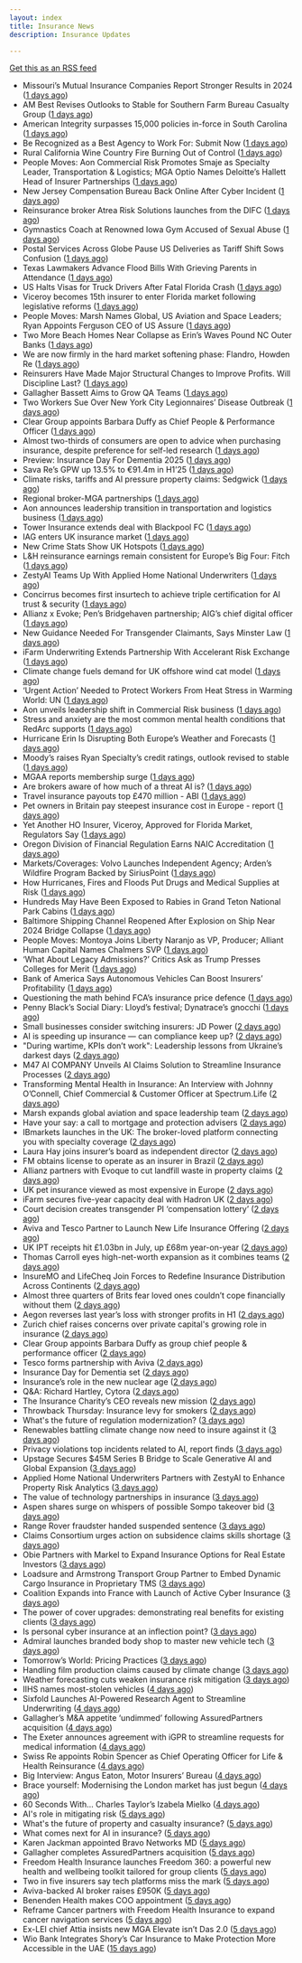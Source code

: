```yaml
---
layout: index
title: Insurance News
description: Insurance Updates

---
```


[Get this as an RSS feed](/insurance.rss)

<!-- news_marker starts -->
- Missouri’s Mutual Insurance Companies Report Stronger Results in 2024 ([1 days ago](https://www.insurancejournal.com/news/midwest/2025/08/22/836744.htm))
- AM Best Revises Outlooks to Stable for Southern Farm Bureau Casualty Group ([1 days ago](https://www.insurancejournal.com/news/southeast/2025/08/22/836740.htm))
- American Integrity surpasses 15,000 policies in-force in South Carolina ([1 days ago](https://www.reinsurancene.ws/american-integrity-surpasses-15000-policies-in-force-in-south-carolina/))
- Be Recognized as a Best Agency to Work For: Submit Now ([1 days ago](https://www.insurancejournal.com/news/national/2025/08/22/836735.htm))
- Rural California Wine Country Fire Burning Out of Control ([1 days ago](https://www.insurancejournal.com/news/west/2025/08/22/836727.htm))
- People Moves: Aon Commercial Risk Promotes Smaje as Specialty Leader, Transportation & Logistics; MGA Optio Names Deloitte’s Hallett Head of Insurer Partnerships ([1 days ago](https://www.insurancejournal.com/news/international/2025/08/22/836716.htm))
- New Jersey Compensation Bureau Back Online After Cyber Incident ([1 days ago](https://www.insurancejournal.com/news/east/2025/08/22/836717.htm))
- Reinsurance broker Atrea Risk Solutions launches from the DIFC ([1 days ago](https://www.reinsurancene.ws/reinsurance-broker-atrea-risk-solutions-launches-from-the-difc/))
- Gymnastics Coach at Renowned Iowa Gym Accused of Sexual Abuse ([1 days ago](https://www.insurancejournal.com/news/midwest/2025/08/22/836708.htm))
- Postal Services Across Globe Pause US Deliveries as Tariff Shift Sows Confusion ([1 days ago](https://www.insurancejournal.com/news/international/2025/08/22/836701.htm))
- Texas Lawmakers Advance Flood Bills With Grieving Parents in Attendance ([1 days ago](https://www.insurancejournal.com/news/southcentral/2025/08/22/836699.htm))
- US Halts Visas for Truck Drivers After Fatal Florida Crash ([1 days ago](https://www.insurancejournal.com/news/southeast/2025/08/22/836690.htm))
- Viceroy becomes 15th insurer to enter Florida market following legislative reforms ([1 days ago](https://www.reinsurancene.ws/viceroy-becomes-15th-insurer-to-enter-florida-market-following-legislative-reforms/))
- People Moves: Marsh Names Global, US Aviation and Space Leaders; Ryan Appoints Ferguson CEO of US Assure ([1 days ago](https://www.insurancejournal.com/news/national/2025/08/22/836548.htm))
- Two More Beach Homes Near Collapse as Erin’s Waves Pound NC Outer Banks ([1 days ago](https://www.insurancejournal.com/news/southeast/2025/08/22/836677.htm))
- We are now firmly in the hard market softening phase: Flandro, Howden Re ([1 days ago](https://www.reinsurancene.ws/we-are-now-firmly-in-the-hard-market-softening-phase-flandro-howden-re/))
- Reinsurers Have Made Major Structural Changes to Improve Profits. Will Discipline Last? ([1 days ago](https://www.insurancejournal.com/news/international/2025/08/22/836659.htm))
- Gallagher Bassett Aims to Grow QA Teams ([1 days ago](https://insurance-edge.net/2025/08/22/gallagher-bassett-aims-to-grow-qa-teams/))
- Two Workers Sue Over New York City Legionnaires’ Disease Outbreak ([1 days ago](https://www.insurancejournal.com/news/east/2025/08/22/836661.htm))
- Clear Group appoints Barbara Duffy as Chief People & Performance Officer ([1 days ago](https://www.reinsurancene.ws/clear-group-appoints-barbara-duffy-as-chief-people-performance-officer/))
- Almost two-thirds of consumers are open to advice when purchasing insurance, despite preference for self-led research ([1 days ago](https://ifamagazine.com/almost-two-thirds-of-consumers-are-open-to-advice-when-purchasing-insurance-despite-preference-for-self-led-research/))
- Preview: Insurance Day For Dementia 2025 ([1 days ago](https://insurance-edge.net/2025/08/22/preview-insurance-day-for-dementia-2025/))
- Sava Re’s GPW up 13.5% to €91.4m in H1’25 ([1 days ago](https://www.reinsurancene.ws/sava-res-gpw-up-13-5-to-e91-4m-in-h125/))
- Climate risks, tariffs and AI pressure property claims: Sedgwick ([1 days ago](https://www.insurancebusinessmag.com/uk/news/catastrophe/climate-risks-tariffs-and-ai-pressure-property-claims-sedgwick-547111.aspx))
- Regional broker-MGA partnerships ([1 days ago](https://www.insurancebusinessmag.com/uk/news/columns/regional-brokermga-partnerships-547093.aspx))
- Aon announces leadership transition in transportation and logistics business ([1 days ago](https://www.insurancebusinessmag.com/uk/news/breaking-news/aon-announces-leadership-transition-in-transportation-and-logistics-business-547092.aspx))
- Tower Insurance extends deal with Blackpool FC ([1 days ago](https://www.insurancebusinessmag.com/uk/news/breaking-news/tower-insurance-extends-deal-with-blackpool-fc-547091.aspx))
- IAG enters UK insurance market ([1 days ago](https://www.insurancebusinessmag.com/uk/news/travel/iag-enters-uk-insurance-market-547090.aspx))
- New Crime Stats Show UK Hotspots ([1 days ago](https://insurance-edge.net/2025/08/22/new-crime-stats-show-uk-hotspots/))
- L&H reinsurance earnings remain consistent for Europe’s Big Four: Fitch ([1 days ago](https://www.reinsurancene.ws/lh-reinsurance-earnings-remain-consistent-for-europes-big-four-fitch/))
- ZestyAI Teams Up With Applied Home National Underwriters ([1 days ago](https://insurance-edge.net/2025/08/22/zestyai-teams-up-with-applied-home-national-underwriters/))
- Concirrus becomes first insurtech to achieve triple certification for AI trust & security ([1 days ago](https://www.reinsurancene.ws/concirrus-becomes-first-insurtech-to-achieve-triple-certification-for-ai-trust-security/))
- Allianz x Evoke; Pen’s Bridgehaven partnership; AIG’s chief digital officer ([1 days ago](https://www.postonline.co.uk/news/7958917/allianz-x-evoke-pen%E2%80%99s-bridgehaven-partnership-aig%E2%80%99s-chief-digital-officer))
- New Guidance Needed For Transgender Claimants, Says Minster Law ([1 days ago](https://insurance-edge.net/2025/08/22/new-guidance-needed-for-transgender-claimants-says-minster-law/))
- iFarm Underwriting Extends Partnership With Accelerant Risk Exchange ([1 days ago](https://insurance-edge.net/2025/08/22/ifarm-underwriting-extends-partnership-with-accelerant-risk-exchange/))
- Climate change fuels demand for UK offshore wind cat model ([1 days ago](https://www.postonline.co.uk/commercial/7958315/climate-change-fuels-demand-for-uk-offshore-wind-cat-model))
- ‘Urgent Action’ Needed to Protect Workers From Heat Stress in Warming World: UN ([1 days ago](https://www.insurancejournal.com/news/international/2025/08/22/836650.htm))
- Aon unveils leadership shift in Commercial Risk business ([1 days ago](https://www.reinsurancene.ws/aon-unveils-leadership-shift-in-commercial-risk-business/))
- Stress and anxiety are the most common mental health conditions that RedArc supports ([1 days ago](https://ifamagazine.com/stress-and-anxiety-are-the-most-common-mental-health-conditions-that-redarc-supports/))
- Hurricane Erin Is Disrupting Both Europe’s Weather and Forecasts ([1 days ago](https://www.insurancejournal.com/news/international/2025/08/22/836647.htm))
- Moody’s raises Ryan Specialty’s credit ratings, outlook revised to stable ([1 days ago](https://www.reinsurancene.ws/moodys-raises-ryan-specialtys-credit-ratings-outlook-revised-to-stable/))
- MGAA reports membership surge ([1 days ago](https://www.insurancebusinessmag.com/uk/news/breaking-news/mgaa-reports-membership-surge-547078.aspx))
- Are brokers aware of how much of a threat AI is? ([1 days ago](https://www.insurancebusinessmag.com/uk/news/technology/are-brokers-aware-of-how-much-of-a-threat-ai-is-547077.aspx))
- Travel insurance payouts top £470 million - ABI ([1 days ago](https://www.insurancebusinessmag.com/uk/news/travel/travel-insurance-payouts-top-470-million--abi-547076.aspx))
- Pet owners in Britain pay steepest insurance cost in Europe - report ([1 days ago](https://www.insurancebusinessmag.com/uk/news/breaking-news/pet-owners-in-britain-pay-steepest-insurance-cost-in-europe--report-547074.aspx))
- Yet Another HO Insurer, Viceroy, Approved for Florida Market, Regulators Say ([1 days ago](https://www.insurancejournal.com/news/southeast/2025/08/22/836624.htm))
- Oregon Division of Financial Regulation Earns NAIC Accreditation ([1 days ago](https://www.insurancejournal.com/news/west/2025/08/22/836607.htm))
- Markets/Coverages: Volvo Launches Independent Agency; Arden’s Wildfire Program Backed by SiriusPoint ([1 days ago](https://www.insurancejournal.com/news/national/2025/08/22/836454.htm))
- How Hurricanes, Fires and Floods Put Drugs and Medical Supplies at Risk ([1 days ago](https://www.insurancejournal.com/news/national/2025/08/22/836506.htm))
- Hundreds May Have Been Exposed to Rabies in Grand Teton National Park Cabins ([1 days ago](https://www.insurancejournal.com/news/west/2025/08/22/836172.htm))
- Baltimore Shipping Channel Reopened After Explosion on Ship Near 2024 Bridge Collapse ([1 days ago](https://www.insurancejournal.com/news/east/2025/08/22/836627.htm))
- People Moves: Montoya Joins Liberty Naranjo as VP, Producer; Alliant Human Capital Names Chalmers SVP ([1 days ago](https://www.insurancejournal.com/news/west/2025/08/22/836425.htm))
- ‘What About Legacy Admissions?’ Critics Ask as Trump Presses Colleges for Merit ([1 days ago](https://www.insurancejournal.com/news/national/2025/08/22/836210.htm))
- Bank of America Says Autonomous Vehicles Can Boost Insurers’ Profitability ([1 days ago](https://www.insurancejournal.com/news/national/2025/08/22/836590.htm))
- Questioning the math behind FCA’s insurance price defence ([1 days ago](https://www.postonline.co.uk/regulation/7958257/questioning-the-math-behind-fca%E2%80%99s-insurance-price-defence))
- Penny Black’s Social Diary: Lloyd’s festival; Dynatrace’s gnocchi ([1 days ago](https://www.postonline.co.uk/people/7958186/penny-black%E2%80%99s-social-diary-lloyd%E2%80%99s-festival-dynatrace%E2%80%99s-gnocchi))
- Small businesses consider switching insurers: JD Power ([2 days ago](https://www.dig-in.com/news/small-businesses-consider-switching-insurers-jd-power))
- AI is speeding up insurance — can compliance keep up? ([2 days ago](https://www.dig-in.com/opinion/ai-is-affecting-insurance-compliance))
- "During wartime, KPIs don’t work": Leadership lessons from Ukraine’s darkest days ([2 days ago](https://www.insurancebusinessmag.com/uk/news/breaking-news/during-wartime-kpis-dont-work-leadership-lessons-from-ukraines-darkest-days-547007.aspx))
- M47 AI COMPANY Unveils AI Claims Solution to Streamline Insurance Processes ([2 days ago](https://www.insurtechinsights.com/m47-ai-company-unveils-ai-claims-solution-to-streamline-insurance-processes/))
- Transforming Mental Health in Insurance: An Interview with Johnny O’Connell, Chief Commercial & Customer Officer at Spectrum.Life ([2 days ago](https://www.insurtechinsights.com/transforming-mental-health-in-insurance-an-interview-with-johnny-oconnell-chief-commercial-customer-officer-at-spectrum-life/))
- Marsh expands global aviation and space leadership team ([2 days ago](https://www.insurancebusinessmag.com/uk/news/breaking-news/marsh-expands-global-aviation-and-space-leadership-team-546974.aspx))
- Have your say: a call to mortgage and protection advisers ([2 days ago](https://ifamagazine.com/have-your-say-a-call-to-mortgage-and-protection-advisers/))
- IBmarkets launches in the UK: The broker-loved platform connecting you with specialty coverage ([2 days ago](https://www.insurancebusinessmag.com/uk/news/breaking-news/ibmarkets-launches-in-the-uk-the-brokerloved-platform-connecting-you-with-specialty-coverage-546952.aspx))
- Laura Hay joins insurer’s board as independent director ([2 days ago](https://www.insurancebusinessmag.com/uk/news/breaking-news/laura-hay-joins-insurers-board-as-independent-director-546951.aspx))
- FM obtains license to operate as an insurer in Brazil ([2 days ago](https://www.insurancebusinessmag.com/uk/news/breaking-news/fm-obtains-license-to-operate-as-an-insurer-in-brazil-546948.aspx))
- Allianz partners with Evoque to cut landfill waste in property claims ([2 days ago](https://www.insurancebusinessmag.com/uk/news/claims/allianz-partners-with-evoque-to-cut-landfill-waste-in-property-claims-546947.aspx))
- UK pet insurance viewed as most expensive in Europe ([2 days ago](https://www.postonline.co.uk/personal/7958915/uk-pet-insurance-viewed-as-most-expensive-in-europe))
- iFarm secures five-year capacity deal with Hadron UK ([2 days ago](https://www.insurancebusinessmag.com/uk/news/breaking-news/ifarm-secures-fiveyear-capacity-deal-with-hadron-uk-546946.aspx))
- Court decision creates transgender PI ‘compensation lottery’ ([2 days ago](https://www.postonline.co.uk/personal/7958916/court-decision-creates-transgender-pi-%E2%80%98compensation-lottery%E2%80%99))
- Aviva and Tesco Partner to Launch New Life Insurance Offering ([2 days ago](https://www.insurtechinsights.com/aviva-and-tesco-partner-to-launch-new-life-insurance-offering/))
- UK IPT receipts hit £1.03bn in July, up £68m year-on-year ([2 days ago](https://www.insurancebusinessmag.com/uk/news/life-insurance/uk-ipt-receipts-hit-1-03bn-in-july-up-68m-yearonyear-546942.aspx))
- Thomas Carroll eyes high-net-worth expansion as it combines teams ([2 days ago](https://www.postonline.co.uk/broker/7958912/thomas-carroll-eyes-high-net-worth-expansion-as-it-combines-teams))
- InsureMO and LifeCheq Join Forces to Redefine Insurance Distribution Across Continents ([2 days ago](https://www.insurtechinsights.com/insuremo-and-lifecheq-join-forces-to-redefine-insurance-distribution-across-continents/))
- Almost three quarters of Brits fear loved ones couldn’t cope financially without them ([2 days ago](https://ifamagazine.com/almost-three-quarters-of-brits-fear-loved-ones-couldnt-cope-financially-without-them/))
- Aegon reverses last year’s loss with stronger profits in H1 ([2 days ago](https://www.insurancebusinessmag.com/uk/news/breaking-news/aegon-reverses-last-years-loss-with-stronger-profits-in-h1-546921.aspx))
- Zurich chief raises concerns over private capital's growing role in insurance ([2 days ago](https://www.insurancebusinessmag.com/uk/news/breaking-news/zurich-chief-raises-concerns-over-private-capitals-growing-role-in-insurance-546919.aspx))
- Clear Group appoints Barbara Duffy as group chief people & performance officer ([2 days ago](https://www.insurancebusinessmag.com/uk/news/breaking-news/clear-group-appoints-barbara-duffy-as-group-chief-people-and-performance-officer-546918.aspx))
- Tesco forms partnership with Aviva ([2 days ago](https://www.insurancebusinessmag.com/uk/news/life-insurance/tesco-forms-partnership-with-aviva-546917.aspx))
- Insurance Day for Dementia set ([2 days ago](https://www.insurancebusinessmag.com/uk/news/non-profits/insurance-day-for-dementia-set-546915.aspx))
- Insurance’s role in the new nuclear age ([2 days ago](https://www.postonline.co.uk/commercial/7958893/insurance%E2%80%99s-role-in-the-new-nuclear-age))
- Q&A: Richard Hartley, Cytora ([2 days ago](https://www.postonline.co.uk/technology/7958053/qa-richard-hartley-cytora))
- The Insurance Charity’s CEO reveals new mission ([2 days ago](https://www.postonline.co.uk/people/7958166/the-insurance-charity%E2%80%99s-ceo-reveals-new-mission))
- Throwback Thursday: Insurance levy for smokers ([2 days ago](https://www.postonline.co.uk/claims/7956762/throwback-thursday-insurance-levy-for-smokers))
- What's the future of regulation modernization? ([3 days ago](https://www.dig-in.com/opinion/what-does-rule-modernization-mean))
- Renewables battling climate change now need to insure against it ([3 days ago](https://www.dig-in.com/articles/renewables-battling-climate-change-now-need-to-insure))
- Privacy violations top incidents related to AI, report finds ([3 days ago](https://www.insurancebusinessmag.com/uk/business-strategy/privacy-violations-top-incidents-related-to-ai-report-finds-546857.aspx))
- Upstage Secures $45M Series B Bridge to Scale Generative AI and Global Expansion ([3 days ago](https://www.insurtechinsights.com/upstage-secures-45m-series-b-bridge-to-scale-generative-ai-and-global-expansion/))
- Applied Home National Underwriters Partners with ZestyAI to Enhance Property Risk Analytics ([3 days ago](https://www.insurtechinsights.com/applied-home-national-underwriters-partners-with-zestyai-to-enhance-property-risk-analytics/))
- The value of technology partnerships in insurance ([3 days ago](https://www.dig-in.com/podcast/the-value-of-technology-partnerships-in-insurance))
- Aspen shares surge on whispers of possible Sompo takeover bid ([3 days ago](https://www.insurancebusinessmag.com/uk/news/breaking-news/aspen-shares-surge-on-whispers-of-possible-sompo-takeover-bid-546864.aspx))
- Range Rover fraudster handed suspended sentence ([3 days ago](https://www.postonline.co.uk/claims/7958909/range-rover-fraudster-handed-suspended-sentence))
- Claims Consortium urges action on subsidence claims skills shortage ([3 days ago](https://www.insurancebusinessmag.com/uk/news/claims/claims-consortium-urges-action-on-subsidence-claims-skills-shortage-546782.aspx))
- Obie Partners with Markel to Expand Insurance Options for Real Estate Investors ([3 days ago](https://www.insurtechinsights.com/obie-partners-with-markel-to-expand-insurance-options-for-real-estate-investors/))
- Loadsure and Armstrong Transport Group Partner to Embed Dynamic Cargo Insurance in Proprietary TMS ([3 days ago](https://www.insurtechinsights.com/loadsure-and-armstrong-transport-group-partner-to-embed-dynamic-cargo-insurance-in-proprietary-tms/))
- Coalition Expands into France with Launch of Active Cyber Insurance ([3 days ago](https://www.insurtechinsights.com/coalition-expands-into-france-with-launch-of-active-cyber-insurance/))
- The power of cover upgrades: demonstrating real benefits for existing clients ([3 days ago](https://ifamagazine.com/the-power-of-cover-upgrades-demonstrating-real-benefits-for-existing-clients/))
- Is personal cyber insurance at an inflection point? ([3 days ago](https://www.postonline.co.uk/personal/7958123/is-personal-cyber-insurance-at-an-inflection-point))
- Admiral launches branded body shop to master new vehicle tech ([3 days ago](https://www.postonline.co.uk/claims/7958908/admiral-launches-branded-body-shop-to-master-new-vehicle-tech))
- Tomorrow’s World: Pricing Practices ([3 days ago](https://www.postonline.co.uk/personal/7958156/tomorrow%E2%80%99s-world-pricing-practices))
- Handling film production claims caused by climate change ([3 days ago](https://www.postonline.co.uk/claims/7958022/handling-film-production-claims-caused-by-climate-change))
- Weather forecasting cuts weaken insurance risk mitigation ([3 days ago](https://www.dig-in.com/news/weather-forecasting-cuts-weaken-insurance-risk-mitigation))
- IIHS names most-stolen vehicles ([4 days ago](https://www.dig-in.com/news/iihs-names-most-stolen-vehicle-models))
- Sixfold Launches AI-Powered Research Agent to Streamline Underwriting ([4 days ago](https://www.insurtechinsights.com/sixfold-launches-ai-powered-research-agent-to-streamline-underwriting/))
- Gallagher’s M&A appetite ‘undimmed’ following AssuredPartners acquisition ([4 days ago](https://www.postonline.co.uk/broker/7958906/gallagher%E2%80%99s-ma-appetite-%E2%80%98undimmed%E2%80%99-following-assuredpartners-acquisition))
- The Exeter announces agreement with iGPR to streamline requests for medical information ([4 days ago](https://ifamagazine.com/the-exeter-announces-agreement-with-igpr-to-streamline-requests-for-medical-information/))
- Swiss Re appoints Robin Spencer as Chief Operating Officer for Life & Health Reinsurance ([4 days ago](https://ifamagazine.com/swiss-re-appoints-robin-spencer-as-chief-operating-officer-for-life-health-reinsurance/))
- Big Interview: Angus Eaton, Motor Insurers’ Bureau ([4 days ago](https://www.postonline.co.uk/regulation/7958299/big-interview-angus-eaton-motor-insurers%E2%80%99-bureau))
- Brace yourself: Modernising the London market has just begun ([4 days ago](https://www.postonline.co.uk/lloyd%E2%80%99slondon/7958892/brace-yourself-modernising-the-london-market-has-just-begun))
- 60 Seconds With… Charles Taylor’s Izabela Mielko ([4 days ago](https://www.postonline.co.uk/technology/7957984/60-seconds-with%E2%80%A6-charles-taylor%E2%80%99s-izabela-mielko))
- AI's role in mitigating risk ([5 days ago](https://www.dig-in.com/opinion/ais-role-in-mitigating-risk))
- What's the future of property and casualty insurance? ([5 days ago](https://www.dig-in.com/opinion/whats-the-future-of-property-and-casualty-insurance))
- What comes next for AI in insurance? ([5 days ago](https://www.dig-in.com/opinion/what-comes-next-for-ai-in-insurance))
- Karen Jackman appointed Bravo Networks MD ([5 days ago](https://www.postonline.co.uk/broker/7958905/karen-jackman-appointed-bravo-networks-md))
- Gallagher completes AssuredPartners acquisition ([5 days ago](https://www.postonline.co.uk/broker/7958904/gallagher-completes-assuredpartners-acquisition))
- Freedom Health Insurance launches Freedom 360: a powerful new health and wellbeing toolkit tailored for group clients ([5 days ago](https://ifamagazine.com/freedom-health-insurance-launches-freedom-360-a-powerful-new-health-and-wellbeing-toolkit-tailored-for-group-clients/))
- Two in five insurers say tech platforms miss the mark ([5 days ago](https://www.postonline.co.uk/news/7958902/two-in-five-insurers-say-tech-platforms-miss-the-mark))
- Aviva-backed AI broker raises £950K ([5 days ago](https://www.postonline.co.uk/broker/7958903/aviva-backed-ai-broker-raises-%C2%A3950k))
- Benenden Health makes COO appointment ([5 days ago](https://ifamagazine.com/benenden-health-makes-coo-appointment/))
- Reframe Cancer partners with Freedom Health Insurance to expand cancer navigation services ([5 days ago](https://ifamagazine.com/reframe-cancer-partners-with-freedom-health-insurance-to-expand-cancer-navigation-services/))
- Ex-LEI chief Attia insists new MGA Elevate isn’t Das 2.0 ([5 days ago](https://www.postonline.co.uk/personal/7958900/ex-lei-chief-attia-insists-new-mga-elevate-isn%E2%80%99t-das-20))
- Wio Bank Integrates Shory’s Car Insurance to Make Protection More Accessible in the UAE ([15 days ago](https://thefintechtimes.com/wio-bank-integrates-shorys-car-insurance-to-make-protection-more-accessible-in-the-uae/))

<!-- news_marker ends -->